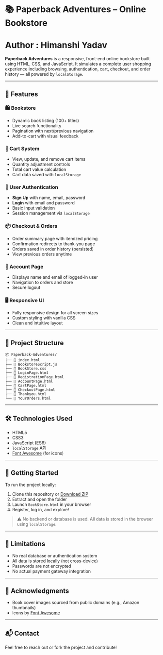 # 📚 Paperback Adventures – Online Bookstore
# Author : Himanshi Yadav

**Paperback Adventures** is a responsive, front-end online bookstore built using HTML, CSS, and JavaScript. It simulates a complete user shopping experience including browsing, authentication, cart, checkout, and order history — all powered by `localStorage`.

---

## 🌟 Features

### 🛍️ Bookstore
- Dynamic book listing (100+ titles)
- Live search functionality
- Pagination with next/previous navigation
- Add-to-cart with visual feedback

### 🛒 Cart System
- View, update, and remove cart items
- Quantity adjustment controls
- Total cart value calculation
- Cart data saved with `localStorage`

### 👥 User Authentication
- **Sign Up** with name, email, password
- **Login** with email and password
- Basic input validation
- Session management via `localStorage`

### 📦 Checkout & Orders
- Order summary page with itemized pricing
- Confirmation redirects to thank-you page
- Orders saved in order history (persisted)
- View previous orders anytime

### 👤 Account Page
- Displays name and email of logged-in user
- Navigation to orders and store
- Secure logout

### 🖥️ Responsive UI
- Fully responsive design for all screen sizes
- Custom styling with vanilla CSS
- Clean and intuitive layout

---

## 📁 Project Structure

```
📦 Paperback-Adventures/
├── 📄 index.html
├── 📄 BookstoreScript.js
├── 📄 BookStore.css
├── 📄 LoginPage.html
├── 📄 RegistrationPage.html
├── 📄 AccountPage.html
├── 📄 CartPage.html
├── 📄 CheckoutPage.html
├── 📄 Thankyou.html
└── 📄 YourOrders.html
```

---

## 🛠️ Technologies Used

- HTML5
- CSS3
- JavaScript (ES6)
- `localStorage` API
- [Font Awesome](https://fontawesome.com/) (for icons)

---

## 🚀 Getting Started

To run the project locally:

1. Clone this repository or [Download ZIP](https://github.com/your-username/your-repo-name/archive/refs/heads/main.zip)
2. Extract and open the folder
3. Launch `BookStore.html` in your browser
4. Register, log in, and explore!

> ⚠️ No backend or database is used. All data is stored in the browser using `localStorage`.

---

## 📌 Limitations

- No real database or authentication system
- All data is stored locally (not cross-device)
- Passwords are not encrypted
- No actual payment gateway integration

---

## 🙏 Acknowledgments

- Book cover images sourced from public domains (e.g., Amazon thumbnails)
- Icons by [Font Awesome](https://fontawesome.com/)

---

## 📬 Contact

Feel free to reach out or fork the project and contribute!
